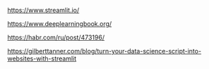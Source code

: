 <https://www.streamlit.io/>

<https://www.deeplearningbook.org/>

<https://habr.com/ru/post/473196/>

<https://gilberttanner.com/blog/turn-your-data-science-script-into-websites-with-streamlit>
